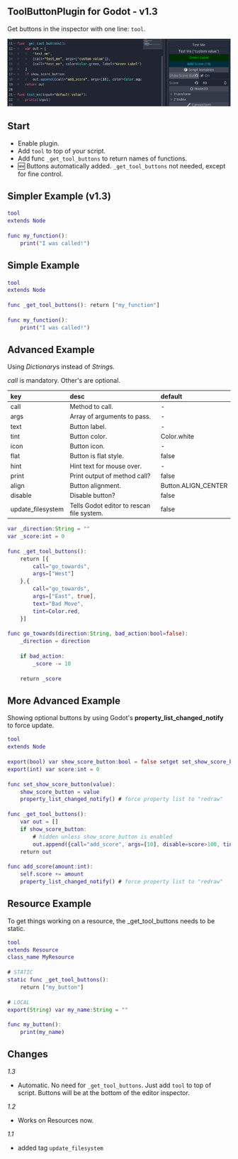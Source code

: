 
## ToolButtonPlugin for Godot - v1.3

Get buttons in the inspector with one line: `tool`.

![ReadMe](readme/preview.png "Preview")

## Start

- Enable plugin.
- Add `tool` to top of your script.
- Add func `_get_tool_buttons` to return names of functions.
- :new: Buttons automatically added. `_get_tool_buttons` not needed, except for fine control.

## Simpler Example (v1.3)
```gd
tool
extends Node

func my_function():
    print("I was called!")
```

## Simple Example

```gd
tool
extends Node

func _get_tool_buttons(): return ["my_function"]

func my_function():
    print("I was called!")
```

## Advanced Example

Using *Dictionary*s instead of *String*s.

*call* is mandatory. Other's are optional.

|key    |desc                           |default              |
|:------|:------------------------------|:--------------------|
|call   | Method to call.               | - |
|args   | Array of arguments to pass.   | - |
|text   | Button label.                 | - |
|tint   | Button color.                 | Color.white |
|icon   | Button icon.                  | -
|flat   | Button is flat style.         | false |
|hint   | Hint text for mouse over.     | - |
|print  | Print output of method call?  | false |
|align  | Button alignment.             | Button.ALIGN_CENTER |
|disable| Disable button?               | false |
|update_filesystem| Tells Godot editor to rescan file system. | false |

```gd
var _direction:String = ""
var _score:int = 0

func _get_tool_buttons():
    return [{
        call="go_towards",
        args=["West"]
    },{
        call="go_towards",
        args=["East", true],
        text="Bad Move",
        tint=Color.red,
    }]

func go_towards(direction:String, bad_action:bool=false):
    _direction = direction

    if bad_action:
        _score -= 10

    return _score
```

## More Advanced Example

Showing optional buttons by using Godot's **property_list_changed_notify** to force update.

```gd
tool
extends Node

export(bool) var show_score_button:bool = false setget set_show_score_button
export(int) var score:int = 0

func set_show_score_button(value):
	show_score_button = value
	property_list_changed_notify() # force property list to "redraw"

func _get_tool_buttons():
    var out = []
	if show_score_button:
        # hidden unless show_score_button is enabled
		out.append({call="add_score", args=[10], disable=score>100, tint=Color.aqua})
	return out

func add_score(amount:int):
	self.score += amount
	property_list_changed_notify() # force property list to "redraw"

```

## Resource Example

To get things working on a resource, the _get_tool_buttons needs to be static.

```gd
tool
extends Resource
class_name MyResource

# STATIC
static func _get_tool_buttons():
    return ["my_button"]

# LOCAL
export(String) var my_name:String = ""

func my_button():
    print(my_name)
```

## Changes

*1.3*

- Automatic. No need for `_get_tool_buttons`. Just add `tool` to top of script. Buttons will be at the bottom of the editor inspector.

*1.2*

- Works on Resources now.

*1.1*

- added tag `update_filesystem`
